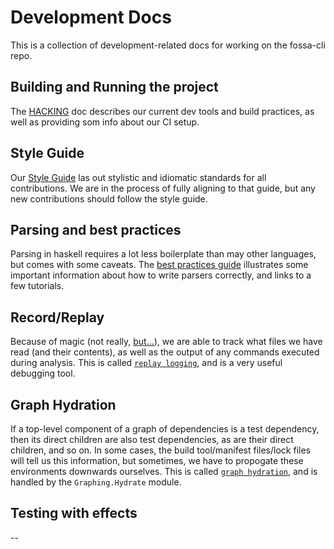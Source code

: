 # Development Docs

This is a collection of development-related docs for working on the fossa-cli repo.

## Building and Running the project

The [HACKING](HACKING.md) doc describes our current dev tools and build practices, as well
as providing som info about our CI setup.

## Style Guide

Our [Style Guide](STYLE-GUIDE.md) las out stylistic and idiomatic standards for all contributions.
We are in the process of fully aligning to that guide, but any new contributions should follow the style guide.

## Parsing and best practices

Parsing in haskell requires a lot less boilerplate than may other languages, but comes with some caveats.
The [best practices guide](parsing-best-practices.md) illustrates some important information about how to write
parsers correctly, and links to a few tutorials.

## Record/Replay

Because of magic (not really, [but...][3laws]), we are able to track what files we have read (and their contents),
as well as the output of any commands executed during analysis.  This is called [`replay logging`](replay-logging.md),
and is a very useful debugging tool.

[3laws]: https://en.wikipedia.org/wiki/Clarke%27s_three_laws

## Graph Hydration

If a top-level component of a graph of dependencies is a test dependency, then its direct children are also test
dependencies, as are their direct children, and so on.  In some cases, the build tool/manifest files/lock files will
tell us this information, but sometimes, we have to propogate these environments downwards ourselves.  This is called
[`graph hydration`](graph-hydration.md), and is handled by the `Graphing.Hydrate` module.

## Testing with effects

--

